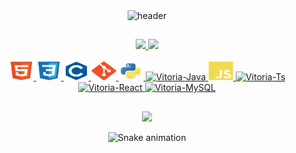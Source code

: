 <div style="display: inline_block"  align="center">
  <img alt = "header" height="230rem" src="https://user-images.githubusercontent.com/68754092/170893832-0eac95d7-897d-4813-9855-59b93c582cb4.png"/>
</div>

##

<div style="display: inline_block"  align="center">
  <a href="https://github.com/vitoriasaturnino">
  <img height="160em" src="https://github-readme-stats.vercel.app/api?username=vitoriasaturnino&show_icons=true&theme=radical&include_all_commits=true&count_private=true"/>
  <img height="160m" src="https://github-readme-stats.vercel.app/api/top-langs/?username=vitoriasaturnino&layout=compact&langs_count=7&theme=radical"/>
</div>
  
<div style="display: inline_block"enter" align="center"><br>
  <img alt= "Vitoria-HTML" height="30" width="40" src="https://raw.githubusercontent.com/devicons/devicon/master/icons/html5/html5-original.svg">
  <img alt= "Vitoria-CSS" height="30" width="40" src="https://raw.githubusercontent.com/devicons/devicon/master/icons/css3/css3-original.svg">
  <img alt= "Vitoria-C" height="30" width="40" src="https://raw.githubusercontent.com/devicons/devicon/master/icons/c/c-plain.svg">
  <img alt= "Vitoria-git" height="30" width="40" src="https://raw.githubusercontent.com/devicons/devicon/master/icons/git/git-original.svg">
  <img alt= "Vitoria-Python" height="30" width="40" src="https://raw.githubusercontent.com/devicons/devicon/master/icons/python/python-original.svg">
  <img alt= "Vitoria-Java" height="30" width="40"src="https://cdn.jsdelivr.net/gh/devicons/devicon/icons/java/java-original.svg" />
  <img alt= "Vitoria-Js" height="30" width="40" src="https://raw.githubusercontent.com/devicons/devicon/master/icons/javascript/javascript-plain.svg"> 
  <img alt= "Vitoria-Ts" height="30" width="40" src="https://cdn.jsdelivr.net/gh/devicons/devicon/icons/typescript/typescript-plain.svg" />                     
  <img alt= "Vitoria-React" height="30" width="40" src="https://cdn.jsdelivr.net/gh/devicons/devicon/icons/react/react-original.svg" />
  <img alt= "Vitoria-MySQL" height="30" width="40" src="https://cdn.jsdelivr.net/gh/devicons/devicon/icons/mysql/mysql-plain.svg" />
                                                                                                                                      
</div> 

##
  
<div style="display: inline_block" align="center"> 
  <a href="https://www.linkedin.com/in/vit%C3%B3ria-moura-6393391b0/" target="_blank"><img src="https://img.shields.io/badge/-LinkedIn-%230077B5?style=for-the-badge&logo=linkedin&logoColor=white" target="_blank"></a> 
 <!-- <a href = "mailto:contatorvim.saturnino@gmail.com"><img src="https://img.shields.io/badge/-Gmail-%23333?style=for-the-badge&logo=gmail&logoColor=white" target="_blank"></a>
  <a href="https://www.instagram.com/vitoriacmoura_/" target="_blank"><img src="https://img.shields.io/badge/-Instagram-%23E4405F?style=for-the-badge&logo=instagram&logoColor=white" target="_blank"></a>
 -->
  
   ![Snake animation](https://github.com/vitoriasaturnino/vitoriasaturnino/blob/output/github-contribution-grid-snake.svg)
</div>

